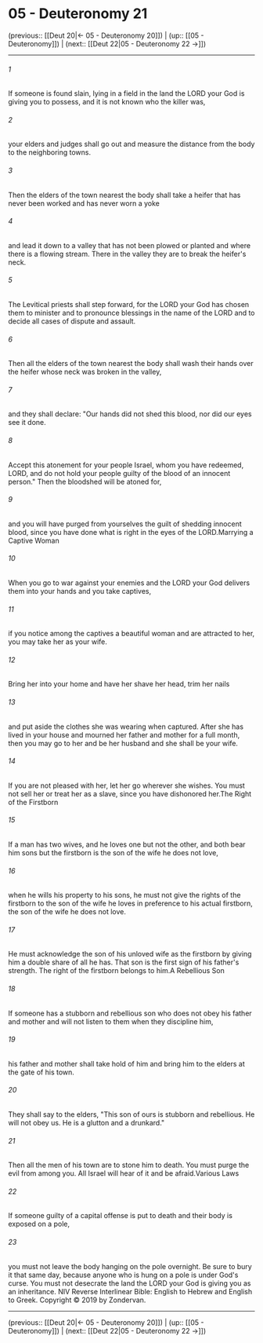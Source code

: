 # 05 - Deuteronomy 21

(previous:: [[Deut 20|← 05 - Deuteronomy 20]]) | (up:: [[05 - Deuteronomy]]) | (next:: [[Deut 22|05 - Deuteronomy 22 →]])

***


###### 1 
If someone is found slain, lying in a field in the land the LORD your God is giving you to possess, and it is not known who the killer was, 

###### 2 
your elders and judges shall go out and measure the distance from the body to the neighboring towns. 

###### 3 
Then the elders of the town nearest the body shall take a heifer that has never been worked and has never worn a yoke 

###### 4 
and lead it down to a valley that has not been plowed or planted and where there is a flowing stream. There in the valley they are to break the heifer's neck. 

###### 5 
The Levitical priests shall step forward, for the LORD your God has chosen them to minister and to pronounce blessings in the name of the LORD and to decide all cases of dispute and assault. 

###### 6 
Then all the elders of the town nearest the body shall wash their hands over the heifer whose neck was broken in the valley, 

###### 7 
and they shall declare: "Our hands did not shed this blood, nor did our eyes see it done. 

###### 8 
Accept this atonement for your people Israel, whom you have redeemed, LORD, and do not hold your people guilty of the blood of an innocent person." Then the bloodshed will be atoned for, 

###### 9 
and you will have purged from yourselves the guilt of shedding innocent blood, since you have done what is right in the eyes of the LORD.Marrying a Captive Woman 

###### 10 
When you go to war against your enemies and the LORD your God delivers them into your hands and you take captives, 

###### 11 
if you notice among the captives a beautiful woman and are attracted to her, you may take her as your wife. 

###### 12 
Bring her into your home and have her shave her head, trim her nails 

###### 13 
and put aside the clothes she was wearing when captured. After she has lived in your house and mourned her father and mother for a full month, then you may go to her and be her husband and she shall be your wife. 

###### 14 
If you are not pleased with her, let her go wherever she wishes. You must not sell her or treat her as a slave, since you have dishonored her.The Right of the Firstborn 

###### 15 
If a man has two wives, and he loves one but not the other, and both bear him sons but the firstborn is the son of the wife he does not love, 

###### 16 
when he wills his property to his sons, he must not give the rights of the firstborn to the son of the wife he loves in preference to his actual firstborn, the son of the wife he does not love. 

###### 17 
He must acknowledge the son of his unloved wife as the firstborn by giving him a double share of all he has. That son is the first sign of his father's strength. The right of the firstborn belongs to him.A Rebellious Son 

###### 18 
If someone has a stubborn and rebellious son who does not obey his father and mother and will not listen to them when they discipline him, 

###### 19 
his father and mother shall take hold of him and bring him to the elders at the gate of his town. 

###### 20 
They shall say to the elders, "This son of ours is stubborn and rebellious. He will not obey us. He is a glutton and a drunkard." 

###### 21 
Then all the men of his town are to stone him to death. You must purge the evil from among you. All Israel will hear of it and be afraid.Various Laws 

###### 22 
If someone guilty of a capital offense is put to death and their body is exposed on a pole, 

###### 23 
you must not leave the body hanging on the pole overnight. Be sure to bury it that same day, because anyone who is hung on a pole is under God's curse. You must not desecrate the land the LORD your God is giving you as an inheritance. NIV Reverse Interlinear Bible: English to Hebrew and English to Greek. Copyright © 2019 by Zondervan.

***

(previous:: [[Deut 20|← 05 - Deuteronomy 20]]) | (up:: [[05 - Deuteronomy]]) | (next:: [[Deut 22|05 - Deuteronomy 22 →]])
